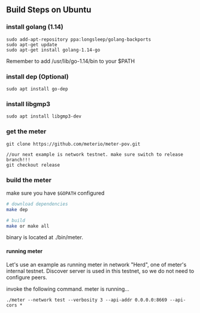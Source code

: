 ## Build Steps on Ubuntu

### install golang (1.14)

```
sudo add-apt-repository ppa:longsleep/golang-backports
sudo apt-get update
sudo apt-get install golang-1.14-go
```

Remember to add /usr/lib/go-1.14/bin to your \$PATH

### install dep (Optional)

```
sudo apt install go-dep
```

### install libgmp3

```
sudo apt install libgmp3-dev
```

### get the meter
```
git clone https://github.com/meterio/meter-pov.git

//our next example is network testnet. make sure switch to release branch!!!
git checkout release
```

### build the meter

make sure you have `$GOPATH` configured

```bash
# download dependencies
make dep

# build
make or make all
```
binary is located at ./bin/meter.

#### running meter
Let's use an example as running meter in network "Herd", one of meter's internal testnet. Discover server is used in this testnet, so we do not need to configure peers.

invoke the following command. meter is running... 
```
./meter --network test --verbosity 3 --api-addr 0.0.0.0:8669 --api-cors *
```
